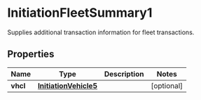

# InitiationFleetSummary1

Supplies additional transaction information for fleet transactions.
## Properties

Name | Type | Description | Notes
------------ | ------------- | ------------- | -------------
**vhcl** | [**InitiationVehicle5**](InitiationVehicle5.md) |  |  [optional]



